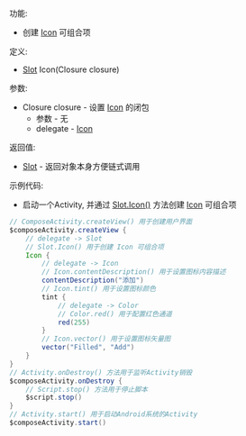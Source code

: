 功能:

+ 创建 [Icon](/API/UI/Compose/Widget/Icon/README.md) 可组合项

定义:

+ [Slot](/API/UI/Compose/Slot/Slot/README.md) Icon(Closure closure)

参数:

+ Closure closure - 设置 [Icon](/API/UI/Compose/Widget/Icon/README.md) 的闭包
    + 参数 - 无
    + delegate - [Icon](/API/UI/Compose/Widget/Icon/README.md)

返回值:

+ [Slot](/API/UI/Compose/Slot/Slot/README.md) - 返回对象本身方便链式调用

示例代码:

+ 启动一个Activity, 并通过 [Slot.Icon()](/API/UI/Compose/Slot/Slot/README.md?id=Icon)
  方法创建 [Icon](/API/UI/Compose/Widget/Icon/README.md) 可组合项

```groovy
// ComposeActivity.createView() 用于创建用户界面
$composeActivity.createView {
    // delegate -> Slot
    // Slot.Icon() 用于创建 Icon 可组合项
    Icon {
        // delegate -> Icon
        // Icon.contentDescription() 用于设置图标内容描述
        contentDescription("添加")
        // Icon.tint() 用于设置图标颜色
        tint {
            // delegate -> Color
            // Color.red() 用于配置红色通道
            red(255)
        }
        // Icon.vector() 用于设置图标矢量图
        vector("Filled", "Add")
    }
}
// Activity.onDestroy() 方法用于监听Activity销毁
$composeActivity.onDestroy {
    // Script.stop() 方法用于停止脚本
    $script.stop()
}
// Activity.start() 用于启动Android系统的Activity
$composeActivity.start()
```